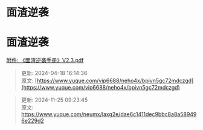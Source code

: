 # 面渣逆袭

# 面渣逆袭
[附件: 《面渣逆袭手册》V2.3.pdf](./attachments/F3kSmJOEUmwVzr7w/《面渣逆袭手册》V2.3.pdf)





> 更新: 2024-04-18 16:14:36  
原文: [https://www.yuque.com/vip6688/neho4x/bpivn5gc72mdczgd](https://www.yuque.com/vip6688/neho4x/bpivn5gc72mdczgd)
>



> 更新: 2024-11-25 09:23:45  
> 原文: <https://www.yuque.com/neumx/laxg2e/dae6c1411dec9bbc8a8a589496e229d2>